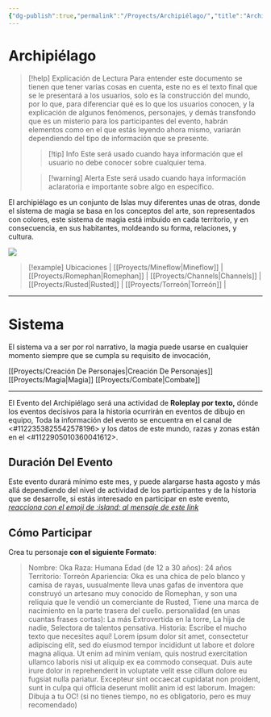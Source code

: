 ```yaml
---
{"dg-publish":true,"permalink":"/Proyects/Archipiélago/","title":"Archipiélago","noteIcon":"","created":"2023-03-15T20:56:37.931-05:00","updated":"2023-07-31T18:24:40.292-05:00"}
---
```



# Archipiélago

> [!help] Explicación de Lectura
> Para entender este documento se tienen que tener varias cosas en cuenta, este no es el texto final que se le presentará a los usuarios, solo es la construcción del mundo, por lo que, para diferenciar qué es lo que los usuarios conocen, y la explicación de algunos fenómenos, personajes, y demás transfondo que es un misterio para los participantes del evento, habrán elementos como en el que estás leyendo ahora mismo, variarán dependiendo del tipo de información que se presente.
> 
 >>[!tip] Info
 >> Este será usado cuando haya información que el usuario no debe conocer sobre cualquier tema.
 >
 > >[!warning] Alerta
 >> Este será usado cuando haya información aclaratoria e importante sobre algo en específico.

El archipiélago es un conjunto de Islas muy diferentes unas de otras, donde el sistema de magia se basa en los conceptos del arte, son representados con colores, este sistema de magia está imbuido en cada territorio, y en consecuencia, en sus habitantes, moldeando su forma, relaciones, y cultura.

![](https://i.imgur.com/je1p7ym.png)

> [!example] Ubicaciones
> | [[Proyects/Mineflow\|Mineflow]] | [[Proyects/Romephan\|Romephan]] | [[Proyects/Channels\|Channels]] | [[Proyects/Rusted\|Rusted]] | [[Proyects/Torreón\|Torreón]] |

- - - 

# Sistema

El sistema va a ser por rol narrativo, la magia puede usarse en cualquier momento siempre que se cumpla su requisito de invocación,

[[Proyects/Creación De Personajes\|Creación De Personajes]]
[[Proyects/Magia\|Magia]]
[[Proyects/Combate\|Combate]]

- - -

El Evento del Archipiélago será una actividad de **Roleplay por texto,** dónde los eventos decisivos para la historia ocurrirán en eventos de dibujo en equipo, Toda la información del evento se encuentra en el canal de <#1122353825542578196> y los datos de este mundo, razas y zonas están en el <#1122905010360041612>.

## Duración Del Evento

Este evento durará mínimo este mes, y puede alargarse hasta agosto y más allá dependiendo del nivel de actividad de los participantes y de la historia que se desarrolle, si estás interesado en participar en este evento,[ *reacciona con el emoji de :island: al mensaje de este link* ](https://discord.com/channels/822567125095940147/1122353825542578196/1123322513242464448)

## Cómo Participar

Crea tu personaje **con el siguiente Formato**:

> Nombre: Oka
> Raza: Humana
> Edad (de 12 a 30 años): 24 años
> Territorio: Torreón
> Apariencia: Oka es una chica de pelo blanco y camisa de rayas, uusualmente lleva unas gafas de inventora que construyó un artesano muy conocido de Romephan, y son una reliquia que le vendió un comerciante de Rusted, Tiene una marca de nacimiento en la parte trasera del cuello.
> personalidad (en unas cuantas frases cortas): La más Extrovertida en la torre, La hija de nadie, Selectora de talentos pensativa.
> Historia: Escribe el mucho texto que necesites aquí! Lorem ipsum dolor sit amet, consectetur adipiscing elit, sed do eiusmod tempor incididunt ut labore et dolore magna aliqua. Ut enim ad minim veniam, quis nostrud exercitation ullamco laboris nisi ut aliquip ex ea commodo consequat. Duis aute irure dolor in reprehenderit in voluptate velit esse cillum dolore eu fugsiat nulla pariatur. Excepteur sint occaecat cupidatat non proident, sunt in culpa qui officia deserunt mollit anim id est laborum.
> Imagen: Dibuja a tu OC! (si no tienes tiempo, no es obligatorio, pero es muy recomendado)